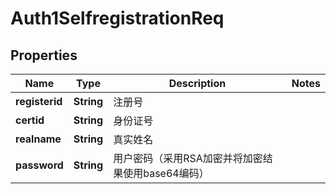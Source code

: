 # Auth1SelfregistrationReq

## Properties
Name | Type | Description | Notes
------------ | ------------- | ------------- | -------------
**registerid** | **String** | 注册号 | 
**certid** | **String** | 身份证号 | 
**realname** | **String** | 真实姓名 | 
**password** | **String** | 用户密码（采用RSA加密并将加密结果使用base64编码） | 
